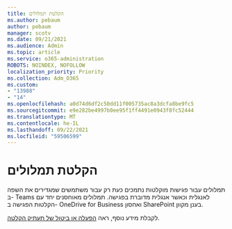 ```yaml
---
title: הקלטת תמלולים
ms.author: pebaum
author: pebaum
manager: scotv
ms.date: 09/21/2021
ms.audience: Admin
ms.topic: article
ms.service: o365-administration
ROBOTS: NOINDEX, NOFOLLOW
localization_priority: Priority
ms.collection: Adm_O365
ms.custom:
- "13988"
- "14"
ms.openlocfilehash: a0d74d6df2c50dd11f005735ac8a3dcfa8be9fc5
ms.sourcegitcommit: e9e282be4997b0ee95f1ff4491e0943f8fc52444
ms.translationtype: MT
ms.contentlocale: he-IL
ms.lasthandoff: 09/22/2021
ms.locfileid: "59506599"
---
```

# <a name="recording-transcriptions"></a>הקלטת תמלולים

תמלולים עבור פגישות מוקלטות נתמכים כעת רק עבור משתמשים שמגדירים את השפה ב- Teams לאנגלית וכאשר אנגלית מדוברת בפגישה. תמלולים מאוחסנים יחד עם הקלטות הפגישה ב- OneDrive for Business ואחסון SharePoint בענן מקוון.

לקבלת מידע נוסף, ראה [הפעלה או ביטול של תעתיק הקלטה](https://docs.microsoft.com/microsoftteams/cloud-recording#turn-on-or-turn-off-recording-transcription).